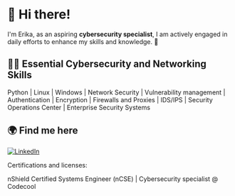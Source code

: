# 👋 Hi there!
I'm Erika, as an aspiring **cybersecurity specialist**, I am actively engaged in daily efforts to enhance my skills and knowledge. 🚀

## 👩‍💻 Essential Cybersecurity and Networking Skills

Python | Linux | Windows | Network Security | Vulnerability management | Authentication | Encryption | Firewalls and Proxies | IDS/IPS | Security Operations Center | Enterprise Security Systems

## 🌍 Find me here

[![LinkedIn](https://img.shields.io/badge/LinkedIn-%230077B5.svg?logo=linkedin&logoColor=white)](https://linkedin.com/in/erika-kovacs-cybersecurity/)

Certifications and licenses:

nShield Certified Systems Engineer (nCSE) | Cybersecurity specialist @ Codecool

